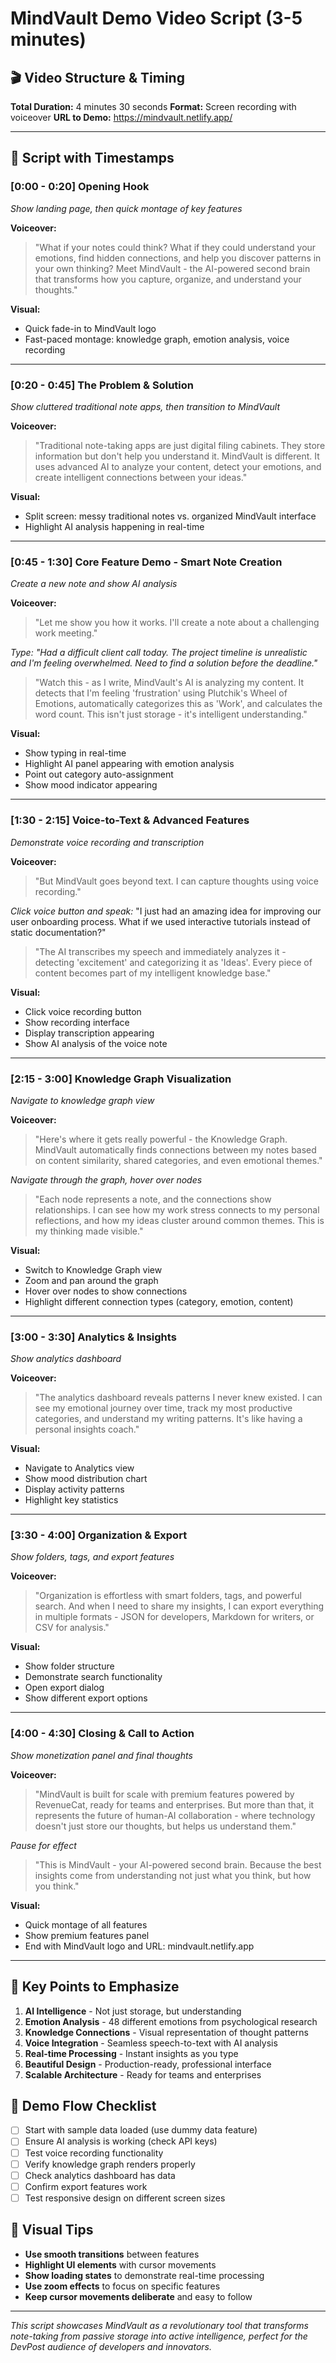 # MindVault Demo Video Script (3-5 minutes)

## 🎬 Video Structure & Timing

**Total Duration:** 4 minutes 30 seconds
**Format:** Screen recording with voiceover
**URL to Demo:** https://mindvault.netlify.app/

---

## 📝 Script with Timestamps

### **[0:00 - 0:20] Opening Hook**
*Show landing page, then quick montage of key features*

**Voiceover:**
> "What if your notes could think? What if they could understand your emotions, find hidden connections, and help you discover patterns in your own thinking? Meet MindVault - the AI-powered second brain that transforms how you capture, organize, and understand your thoughts."

**Visual:** 
- Quick fade-in to MindVault logo
- Fast-paced montage: knowledge graph, emotion analysis, voice recording

---

### **[0:20 - 0:45] The Problem & Solution**
*Show cluttered traditional note apps, then transition to MindVault*

**Voiceover:**
> "Traditional note-taking apps are just digital filing cabinets. They store information but don't help you understand it. MindVault is different. It uses advanced AI to analyze your content, detect your emotions, and create intelligent connections between your ideas."

**Visual:**
- Split screen: messy traditional notes vs. organized MindVault interface
- Highlight AI analysis happening in real-time

---

### **[0:45 - 1:30] Core Feature Demo - Smart Note Creation**
*Create a new note and show AI analysis*

**Voiceover:**
> "Let me show you how it works. I'll create a note about a challenging work meeting."

*Type: "Had a difficult client call today. The project timeline is unrealistic and I'm feeling overwhelmed. Need to find a solution before the deadline."*

> "Watch this - as I write, MindVault's AI is analyzing my content. It detects that I'm feeling 'frustration' using Plutchik's Wheel of Emotions, automatically categorizes this as 'Work', and calculates the word count. This isn't just storage - it's intelligent understanding."

**Visual:**
- Show typing in real-time
- Highlight AI panel appearing with emotion analysis
- Point out category auto-assignment
- Show mood indicator appearing

---

### **[1:30 - 2:15] Voice-to-Text & Advanced Features**
*Demonstrate voice recording and transcription*

**Voiceover:**
> "But MindVault goes beyond text. I can capture thoughts using voice recording."

*Click voice button and speak:* "I just had an amazing idea for improving our user onboarding process. What if we used interactive tutorials instead of static documentation?"

> "The AI transcribes my speech and immediately analyzes it - detecting 'excitement' and categorizing it as 'Ideas'. Every piece of content becomes part of my intelligent knowledge base."

**Visual:**
- Click voice recording button
- Show recording interface
- Display transcription appearing
- Show AI analysis of the voice note

---

### **[2:15 - 3:00] Knowledge Graph Visualization**
*Navigate to knowledge graph view*

**Voiceover:**
> "Here's where it gets really powerful - the Knowledge Graph. MindVault automatically finds connections between my notes based on content similarity, shared categories, and even emotional themes."

*Navigate through the graph, hover over nodes*

> "Each node represents a note, and the connections show relationships. I can see how my work stress connects to my personal reflections, and how my ideas cluster around common themes. This is my thinking made visible."

**Visual:**
- Switch to Knowledge Graph view
- Zoom and pan around the graph
- Hover over nodes to show connections
- Highlight different connection types (category, emotion, content)

---

### **[3:00 - 3:30] Analytics & Insights**
*Show analytics dashboard*

**Voiceover:**
> "The analytics dashboard reveals patterns I never knew existed. I can see my emotional journey over time, track my most productive categories, and understand my writing patterns. It's like having a personal insights coach."

**Visual:**
- Navigate to Analytics view
- Show mood distribution chart
- Display activity patterns
- Highlight key statistics

---

### **[3:30 - 4:00] Organization & Export**
*Show folders, tags, and export features*

**Voiceover:**
> "Organization is effortless with smart folders, tags, and powerful search. And when I need to share my insights, I can export everything in multiple formats - JSON for developers, Markdown for writers, or CSV for analysis."

**Visual:**
- Show folder structure
- Demonstrate search functionality
- Open export dialog
- Show different export options

---

### **[4:00 - 4:30] Closing & Call to Action**
*Show monetization panel and final thoughts*

**Voiceover:**
> "MindVault is built for scale with premium features powered by RevenueCat, ready for teams and enterprises. But more than that, it represents the future of human-AI collaboration - where technology doesn't just store our thoughts, but helps us understand them."

*Pause for effect*

> "This is MindVault - your AI-powered second brain. Because the best insights come from understanding not just what you think, but how you think."

**Visual:**
- Quick montage of all features
- Show premium features panel
- End with MindVault logo and URL: mindvault.netlify.app

---

## 🎯 Key Points to Emphasize

1. **AI Intelligence** - Not just storage, but understanding
2. **Emotion Analysis** - 48 different emotions from psychological research
3. **Knowledge Connections** - Visual representation of thought patterns
4. **Voice Integration** - Seamless speech-to-text with AI analysis
5. **Real-time Processing** - Instant insights as you type
6. **Beautiful Design** - Production-ready, professional interface
7. **Scalable Architecture** - Ready for teams and enterprises

## 📱 Demo Flow Checklist

- [ ] Start with sample data loaded (use dummy data feature)
- [ ] Ensure AI analysis is working (check API keys)
- [ ] Test voice recording functionality
- [ ] Verify knowledge graph renders properly
- [ ] Check analytics dashboard has data
- [ ] Confirm export features work
- [ ] Test responsive design on different screen sizes

## 🎨 Visual Tips

- **Use smooth transitions** between features
- **Highlight UI elements** with cursor movements
- **Show loading states** to demonstrate real-time processing
- **Use zoom effects** to focus on specific features
- **Keep cursor movements deliberate** and easy to follow

---

*This script showcases MindVault as a revolutionary tool that transforms note-taking from passive storage into active intelligence, perfect for the DevPost audience of developers and innovators.*